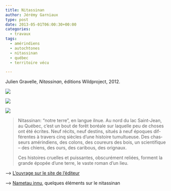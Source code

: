 ```yaml
---
title: Nitassinan
author: Jérémy Garniaux
type: post
date: 2013-05-01T06:00:30+00:00
categories:
  - travaux
tags:
  - amérindiens
  - autochtones
  - nitassinan
  - québec
  - territoire vécu

---
```

Julien Grav­elle, _Nitassi­nan_, édi­tions Wild­pro­ject, 2012.

![](albums/carnet/nitassinan/nitassinan_small.png)

![](albums/carnet/nitassinan/DSC_0332_small.jpg)

![](albums/carnet/nitassinan/DSC_0318_small.jpg)

> Nitassi­nan: “notre terre”, en langue ilnue. Au nord du lac Saint-Jean, au Québec, c’est un bout de forêt boréale sur laque­lle peu de choses ont été écrites. Neuf réc­its, neuf des­tins, situés à neuf épo­ques dif­férentes à tra­vers cinq siè­cles d’une his­toire tumultueuse. Des chas­seurs amérin­di­ens, des colons, des coureurs des bois, un sci­en­tifique – des chiens, des ours, des cari­bous, des orignaux.
>
> Ces his­toires cru­elles et puis­santes, obscuré­ment reliées, for­ment la grande épopée d’une terre, le vaste roman d’un lieu.

--> [L’ou­vrage sur le site de l’éditeur](https://wildproject.org/livres/nitassinan)

--> [Nametau innu](http://www.nametauinnu.ca/fr/culture/territoire), quelques élé­ments sur le nitassinan